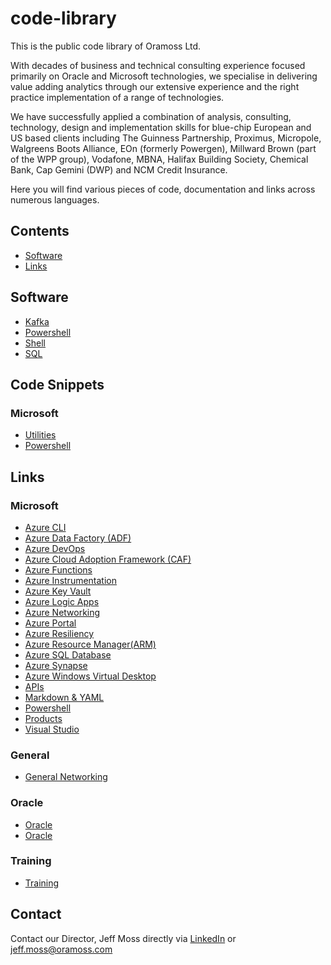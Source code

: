 # code-library

This is the public code library of Oramoss Ltd. 

With decades of business and technical consulting experience focused primarily on Oracle and Microsoft technologies, we specialise in delivering value adding analytics through our extensive experience and the right practice implementation of a range of technologies.

We have successfully applied a combination of analysis, consulting, technology, design and implementation skills for blue-chip European and US based clients including The Guinness Partnership, Proximus, Micropole, Walgreens Boots Alliance, EOn (formerly Powergen), Millward Brown (part of the WPP group), Vodafone, MBNA, Halifax Building Society, Chemical Bank, Cap Gemini (DWP) and NCM Credit Insurance.

Here you will find various pieces of code, documentation and links across numerous languages.

## Contents
- [Software](#Software)
- [Links](#Links)

## Software
- [Kafka](./kafka/kafka.md)
- [Powershell](./powershell/powershell.md)
- [Shell](./shell/shell.md)
- [SQL](./sql/sql.md)

## Code Snippets
### Microsoft
- [Utilities](./az-utilities/az-utilities.md)
- [Powershell](./powershell/powershell.md)

## Links
### Microsoft
- [Azure CLI](./links/az-cli.md)
- [Azure Data Factory (ADF)](./links/azure-adf.md)
- [Azure DevOps](./links/ado.md)
- [Azure Cloud Adoption Framework (CAF)](./links/azure-caf.md)
- [Azure Functions](./links/azure-functions.md)
- [Azure Instrumentation](./links/azure-instrumentation.md)
- [Azure Key Vault](./links/azure-keyvault.md)
- [Azure Logic Apps](./links/azure-logic-apps.md)
- [Azure Networking](./links/azure-networking.md)
- [Azure Portal](./links/azure-portal.md)
- [Azure Resiliency](./links/azure-resiliency.md)
- [Azure Resource Manager(ARM)](./links/arm.md)
- [Azure SQL Database](./links/azure-ms-sql-db.md)
- [Azure Synapse](./links/azure-synapse.md)
- [Azure Windows Virtual Desktop](./links/azure-wvd.md)
- [APIs](./links/api.md)
- [Markdown & YAML](./links/markdownyaml.md)
- [Powershell](./links/powershell.md)
- [Products](./links/products.md)
- [Visual Studio](./links/vs.md)
### General
- [General Networking](./links/general-networking.md)
### Oracle
- [Oracle](./links/oracle-database.md)
- [Oracle](./links/oracle-cloud.md)
### Training
- [Training](./links/training.md)

## Contact
Contact our Director, Jeff Moss directly via [LinkedIn](https://www.linkedin.com/in/oramoss/) or jeff.moss@oramoss.com
